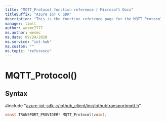 ```yaml
---                             
title: "MQTT_Protocol function reference | Microsoft Docs" 
titleSuffix: "Azure IoT C SDK"            
description: "This is the function reference page for the MQTT_Protocol() function in the Azure IoT C SDK. This SDK is used with Azure IoT Hub and Azure IoT Hub Device Provisioning Service"            
manager: timlt                 
author: wesmc7777              
ms.author: wesmc               
ms.date: 09/24/2020                    
ms.service: "iot-hub"             
ms.custom: ""                
ms.topic: "reference"        
---                            
```


# MQTT_Protocol()

## Syntax

\#include "[azure-iot-sdk-c/iothub_client/inc/iothubtransportmqtt.h](../iothubtransportmqtt-h.md)"  
```C
const TRANSPORT_PROVIDER* MQTT_Protocol(void);
```

